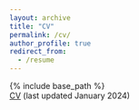 ```yaml
---
layout: archive
title: "CV"
permalink: /cv/
author_profile: true
redirect_from:
  - /resume
---
```

{% include base_path %}    
[CV](https://drive.google.com/file/d/1Yz5SpAKXZUacRNDBQ1XZM6XPAFKdxLdU/view?usp=sharing)
(last updated January 2024)
